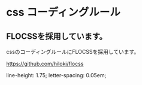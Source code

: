# css コーディングルール

## FLOCSSを採用しています。

cssのコーディングルールにFLOCSSを採用しています。

https://github.com/hiloki/flocss

line-height: 1.75;
letter-spacing: 0.05em;
